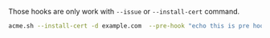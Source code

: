 Those hooks are only work with `--issue` or `--install-cert` command.

```sh
acme.sh --install-cert -d example.com  --pre-hook "echo this is pre hook"  --post-hook "echo this is post hook." 
```
